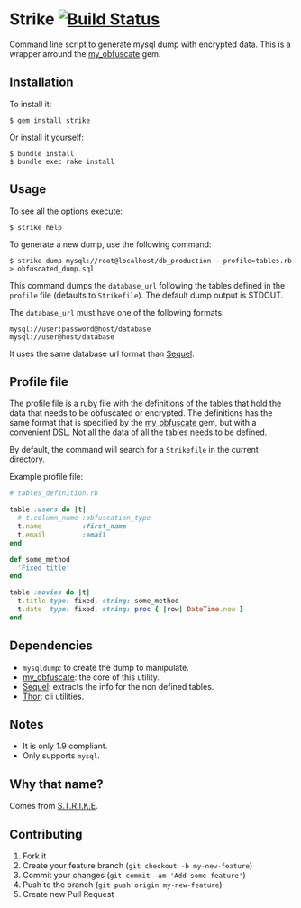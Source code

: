 # Strike [![Build Status](https://secure.travis-ci.org/wuakitv/strike.png)](http://travis-ci.org/wuakitv/strike)

Command line script to generate mysql dump with encrypted data.
This is a wrapper arround the [my_obfuscate][my_obfuscate] gem.

## Installation

To install it:

    $ gem install strike

Or install it yourself:

    $ bundle install
    $ bundle exec rake install

## Usage

To see all the options execute:

    $ strike help

To generate a new dump, use the following command:

    $ strike dump mysql://root@localhost/db_production --profile=tables.rb > obfuscated_dump.sql

This command dumps the `database_url` following the tables defined in the `profile`
file (defaults to `Strikefile`). The default dump output is STDOUT.

The `database_url` must have one of the following formats:

    mysql://user:password@host/database
    mysql://user@host/database

It uses the same database url format than [Sequel][sequel].

## Profile file

The profile file is a ruby file with the definitions of the tables that hold
the data that needs to be obfuscated or encrypted. The definitions has
the same format that is specified by the [my_obfuscate][my_obfuscate] gem,
but with a convenient DSL. Not all the data of all the tables needs
to be defined.

By default, the command will search for a `Strikefile` in the current directory.

Example profile file:

```ruby
# tables_definition.rb

table :users do |t|
  # t.column_name :obfuscation_type
  t.name          :first_name
  t.email         :email
end

def some_method
  'Fixed title'
end

table :movies do |t|
  t.title type: fixed, string: some_method
  t.date  type: fixed, string: proc { |row| DateTime.now }
end
```

## Dependencies

* `mysqldump`: to create the dump to manipulate.
* [my_obfuscate][my_obfuscate]: the core of this utility.
* [Sequel][sequel]: extracts the info for the non defined tables.
* [Thor][thor]: cli utilities.

## Notes

* It is only 1.9 compliant.
* Only supports `mysql`.

## Why that name?

Comes from [S.T.R.I.K.E][strike].

## Contributing

1. Fork it
2. Create your feature branch (`git checkout -b my-new-feature`)
3. Commit your changes (`git commit -am 'Add some feature'`)
4. Push to the branch (`git push origin my-new-feature`)
5. Create new Pull Request

[my_obfuscate]: https://github.com/iterationlabs/my_obfuscate/
[sequel]: http://sequel.rubyforge.org/
[thor]: https://github.com/wycats/thor
[strike]: http://en.wikipedia.org/wiki/S.T.R.I.K.E
